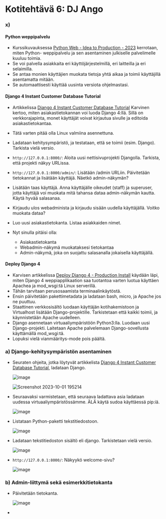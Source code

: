 # Kotitehtävä 6: DJ Ango
### x)
#### Python weppipalvelu
- Kurssikuvauksessa [Python Web - Idea to Production - 2023](https://terokarvinen.com/2023/python-web-idea-to-production/#osaamistavoitteet) kerrotaan, miten Python- weppipalvelu ja sen asentaminen julkiselle palvelimelle kuuluu toimia.
- Se voi palvella asiakkaita eri käyttöjärjestelmillä, eri laitteilla ja eri selaimilla.
- Se antaa monien käyttäjien muokata tietoja yhtä aikaa ja toimii käyttäjillä asentamatta mitään.
- Se automaattisesti käyttää uusinta versiota ohjelmastasi.

#### Django 4 Instant Customer Database Tutorial
- Artikkelissa [Django 4 Instant Customer Database Tutorial](https://terokarvinen.com/2022/django-instant-crm-tutorial/) Karvinen kertoo, miten asiakastietokannan voi luoda Django 4:llä. Sillä on verkkorajapinta, monet käyttäjät voivat kirjautua sivulle ja editoida asiakastietokantaa.
- Tätä varten pitää olla Linux valmiina asennettuna.
  
- Ladataan kehitysympäristö, ja testataan, että se toimii (esim. Django). Tarkista vielä versio.
- ```http://127.0.0.1:8000/```: Aloita uusi nettisivuprojekti Djangolla. Tarkista, että projekti näkyy URLissa.
- ```http://127.0.0.1:8000/admin/```: Lisätään /admin URLiin. Päivitetään tietokannat ja lisätään käyttäjä. Näetkö admin-näkymän?
- Lisätään taas käyttäjä. Anna käyttäjälle oikeudet (staff) ja superuser, jotta käyttäjä voi muokata mitä tahansa dataa admin-näkymän kautta. Käytä hyvää salasanaa.
- Kirjaudu ulos webadminista ja kirjaudu sisään uudella käyttäjällä. Voitko muokata dataa?
- Luo uusi asiakastietokanta. Listaa asiakkaiden nimet.

- Nyt sinulla pitäisi olla:
    * Asiakastietokanta  
    * Webadmin-näkymä muokataksesi tietokantaa
    * Admin-näkymä, joka on suojattu salasanalla jokaisella käyttäjällä.

 #### Deploy Django 4
 - Karvisen artikkelissa [Deploy Django 4 - Production Install](https://terokarvinen.com/2022/deploy-django/) käydään läpi, miten Django 4 weppiapplikaation saa tuotantoa varten luotua käyttäen Apachea ja mod_wsgi:tä Linux serverillä.
 - Tähän tarvitaan perusosaamista terminaalinkäytöstä.
 - Ensin päivitetään pakettimetadata ja ladataan bash, micro, ja Apache jos ne puuttuu.
 - Staattinen verkkosisältö luodaan käyttäjän kotihakemistoon ja Virtualhost lisätään Django-projektille. Tarkistetaan että kaikki toimii, ja käynnistetään Apache uudelleen.
 - Django asennetaan virtuaaliympäristöön Python3:lla. Luodaan uusi Django-projekti. Laitetaan Apache palvelemaan Django-sovellusta käyttämällä mod_wsgi:tä.
 - Lopuksi vielä vianmääritys-mode pois päältä.

### a) Django-kehitysympäristön asentaminen
- Seuraten ohjeita, jotka löytyvät artikkelista [Django 4 Instant Customer Database Tutorial](https://terokarvinen.com/2022/django-instant-crm-tutorial/), ladataan Django.

  ![image](https://github.com/16cats/Linux/assets/97065659/2a1cfea8-b54e-48dd-baa3-cf724cf20d34)

  ![Screenshot 2023-10-01 195214](https://github.com/16cats/Linux/assets/97065659/28cbd66f-b676-4b29-9019-e6161d11e59a)

- Seuraavaksi varmistetaan, että seuraava ladattava asia ladataan uudessa virtuaaliympäristössämme. ÄLÄ käytä sudoa käyttäessä pip:iä.

  ![image](https://github.com/16cats/Linux/assets/97065659/c93798a8-34ad-40a9-8351-c6efeb7632e9)

- Listataan Python-paketti tekstitiedostoon.
  
  ![image](https://github.com/16cats/Linux/assets/97065659/d77aa9ac-f09b-4f07-8ada-8d31680ecf09)

- Ladataan tekstitiedoston sisältö eli django. Tarkistetaan vielä versio.

  ![image](https://github.com/16cats/Linux/assets/97065659/fb4a65a5-4f94-432e-bc96-11369ca652c1)

- ```http://127.0.0.1:8000/```: Näkyykö welcome-sivu?

  ![image](https://github.com/16cats/Linux/assets/97065659/4fb77032-331e-4bab-acc8-d97e5dead16e)

### b) Admin-liittymä sekä esimerkkitietokanta

- Päivitetään tietokanta.
  
  ![image](https://github.com/16cats/Linux/assets/97065659/8daeb9df-7b62-40eb-aa84-cdff2703a26d)

- 






